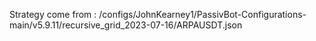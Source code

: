 Strategy come from : /configs/JohnKearney1/PassivBot-Configurations-main/v5.9.11/recursive_grid_2023-07-16/ARPAUSDT.json